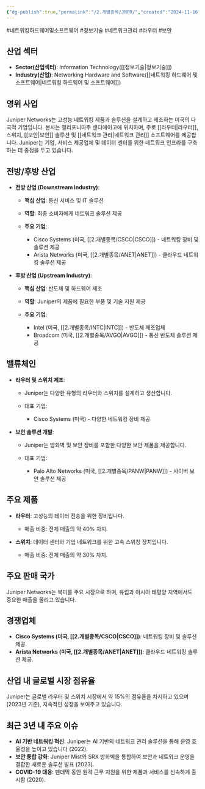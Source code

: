 ```yaml
---
{"dg-publish":true,"permalink":"/2.개별종목/JNPR/","created":"2024-11-16T11:31:37.279+09:00","updated":"2025-06-03T20:05:59.659+09:00"}
---
```


#네트워킹하드웨어및소프트웨어 #정보기술 #네트워크관리 #라우터 #보안

## 산업 섹터

- **Sector(산업섹터)**: Information Technology([[정보기술\|정보기술]])
- **Industry(산업)**: Networking Hardware and Software([[네트워킹 하드웨어 및 소프트웨어\|네트워킹 하드웨어 및 소프트웨어]])

## 영위 사업

Juniper Networks는 고성능 네트워킹 제품과 솔루션을 설계하고 제조하는 미국의 다국적 기업입니다. 본사는 캘리포니아주 샌디에이고에 위치하며, 주로 [[라우터\|라우터]], 스위치, [[보안\|보안]] 솔루션 및 [[네트워크 관리\|네트워크 관리]] 소프트웨어를 제공합니다. Juniper는 기업, 서비스 제공업체 및 데이터 센터를 위한 네트워크 인프라를 구축하는 데 중점을 두고 있습니다.

## 전방/후방 산업

- **전방 산업 (Downstream Industry)**:
    
    - **핵심 산업**: 통신 서비스 및 IT 솔루션
    - **역할**: 최종 소비자에게 네트워크 솔루션 제공
    - **주요 기업**:
        
        - Cisco Systems (미국, [[2.개별종목/CSCO\|CSCO]]) - 네트워킹 장비 및 솔루션 제공
        - Arista Networks (미국, [[2.개별종목/ANET\|ANET]]) - 클라우드 네트워킹 솔루션 제공
        
    
- **후방 산업 (Upstream Industry)**:
    
    - **핵심 산업**: 반도체 및 하드웨어 제조
    - **역할**: Juniper의 제품에 필요한 부품 및 기술 지원 제공
    - **주요 기업**:
        
        - Intel (미국, [[2.개별종목/INTC\|INTC]]) - 반도체 제조업체
        - Broadcom (미국, [[2.개별종목/AVGO\|AVGO]]) - 통신 반도체 솔루션 제공
        
    

## 밸류체인

- **라우터 및 스위치 제조**:
    
    - Juniper는 다양한 유형의 라우터와 스위치를 설계하고 생산합니다.
    - 대표 기업:
        
        - Cisco Systems (미국) - 다양한 네트워킹 장비 제공
        
    
- **보안 솔루션 개발**:
    
    - Juniper는 방화벽 및 보안 장비를 포함한 다양한 보안 제품을 제공합니다.
    - 대표 기업:
        
        - Palo Alto Networks (미국, [[2.개별종목/PANW\|PANW]]) - 사이버 보안 솔루션 제공
        
    

## 주요 제품

- **라우터**: 고성능의 데이터 전송을 위한 장비입니다.
    
    - 매출 비중: 전체 매출의 약 40% 차지.
    
- **스위치**: 데이터 센터와 기업 네트워크를 위한 고속 스위칭 장치입니다.
    
    - 매출 비중: 전체 매출의 약 30% 차지.
    

## 주요 판매 국가

Juniper Networks는 북미를 주요 시장으로 하며, 유럽과 아시아 태평양 지역에서도 중요한 매출을 올리고 있습니다.

## 경쟁업체

- **Cisco Systems (미국, [[2.개별종목/CSCO\|CSCO]])**: 네트워킹 장비 및 솔루션 제공.
- **Arista Networks (미국, [[2.개별종목/ANET\|ANET]])**: 클라우드 네트워킹 솔루션 제공.

## 산업 내 글로벌 시장 점유율

Juniper는 글로벌 라우터 및 스위치 시장에서 약 15%의 점유율을 차지하고 있으며(2023년 기준), 지속적인 성장을 보여주고 있습니다.

## 최근 3년 내 주요 이슈

- **AI 기반 네트워킹 혁신**: Juniper는 AI 기반의 네트워크 관리 솔루션을 통해 운영 효율성을 높이고 있습니다 (2022).
- **보안 통합 강화**: Juniper Mist와 SRX 방화벽을 통합하여 보안과 네트워크 운영을 결합한 새로운 솔루션 발표 (2023).
- **COVID-19 대응**: 팬데믹 동안 원격 근무 지원을 위한 제품과 서비스를 신속하게 출시함 (2020).